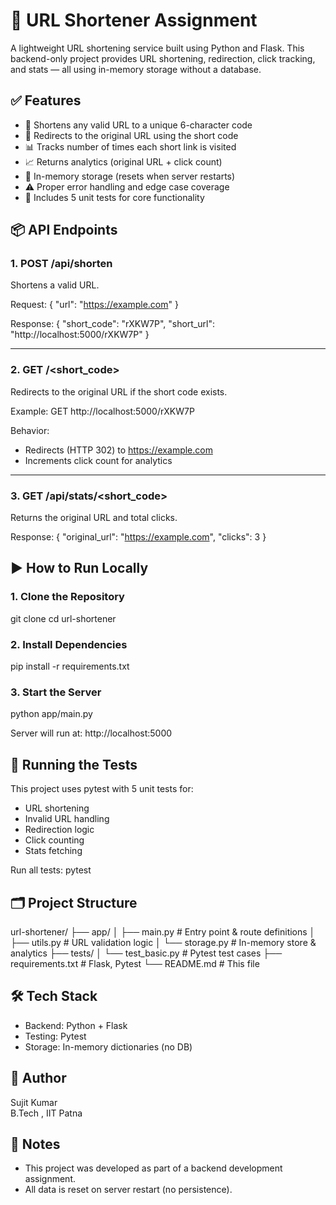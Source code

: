 # 🔗 URL Shortener Assignment

A lightweight URL shortening service built using Python and Flask. This backend-only project provides URL shortening, redirection, click tracking, and stats — all using in-memory storage without a database.

## ✅ Features

- 🔐 Shortens any valid URL to a unique 6-character code  
- 🔁 Redirects to the original URL using the short code  
- 📊 Tracks number of times each short link is visited  
- 📈 Returns analytics (original URL + click count)  
- 💾 In-memory storage (resets when server restarts)  
- ⚠️ Proper error handling and edge case coverage  
- 🧪 Includes 5 unit tests for core functionality  

## 📦 API Endpoints

### 1. POST /api/shorten

Shortens a valid URL.

Request:
{
  "url": "https://example.com"
}

Response:
{
  "short_code": "rXKW7P",
  "short_url": "http://localhost:5000/rXKW7P"
}

---

### 2. GET /<short_code>

Redirects to the original URL if the short code exists.

Example:
GET http://localhost:5000/rXKW7P

Behavior:
- Redirects (HTTP 302) to https://example.com
- Increments click count for analytics

---

### 3. GET /api/stats/<short_code>

Returns the original URL and total clicks.

Response:
{
  "original_url": "https://example.com",
  "clicks": 3
}

## ▶️ How to Run Locally

### 1. Clone the Repository
git clone <your-repo-url>
cd url-shortener

### 2. Install Dependencies
pip install -r requirements.txt

### 3. Start the Server
python app/main.py

Server will run at: http://localhost:5000

## 🧪 Running the Tests

This project uses pytest with 5 unit tests for:

- URL shortening
- Invalid URL handling
- Redirection logic
- Click counting
- Stats fetching

Run all tests:
pytest

## 🗂️ Project Structure

url-shortener/
├── app/
│   ├── main.py        # Entry point & route definitions
│   ├── utils.py       # URL validation logic
│   └── storage.py     # In-memory store & analytics
├── tests/
│   └── test_basic.py  # Pytest test cases
├── requirements.txt   # Flask, Pytest
└── README.md          # This file

## 🛠 Tech Stack

- Backend: Python + Flask  
- Testing: Pytest  
- Storage: In-memory dictionaries (no DB)

## 👤 Author

Sujit Kumar  
B.Tech , IIT Patna

## 📝 Notes

- This project was developed as part of a backend development assignment.
- All data is reset on server restart (no persistence).
